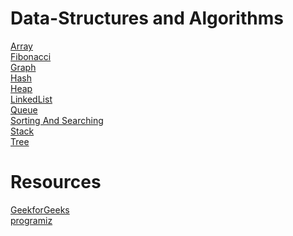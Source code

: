# Data-Structures and Algorithms

[Array](https://github.com/CUmut/Data-Structures-and-Algorithms/tree/master/Arrays) <br/>
[Fibonacci](https://github.com/CUmut/Data-Structures-and-Algorithms/tree/master/Fibonacci)<br/>
[Graph](https://github.com/CUmut/Data-Structures-and-Algorithms/tree/master/Graph)<br/>
[Hash](https://github.com/CUmut/Data-Structures-and-Algorithms/tree/master/Hash)<br/>
[Heap](https://github.com/CUmut/Data-Structures-and-Algorithms/tree/master/Heap)<br/>
[LinkedList](https://github.com/CUmut/Data-Structures-and-Algorithms/tree/master/LinkedList)<br/>
[Queue](https://github.com/CUmut/Data-Structures-and-Algorithms/tree/master/Queue)<br/>
[Sorting And Searching](https://github.com/CUmut/Data-Structures-and-Algorithms/tree/master/SortingAndSearching)<br/>
[Stack](https://github.com/CUmut/Data-Structures-and-Algorithms/tree/master/Stack)<br/>
[Tree](https://github.com/CUmut/Data-Structures-and-Algorithms/tree/master/Tree)<br/>


# Resources

[GeekforGeeks](https://www.geeksforgeeks.org/data-structures/?ref=shm)<br/>
[programiz](https://www.programiz.com/dsa)<br/>




